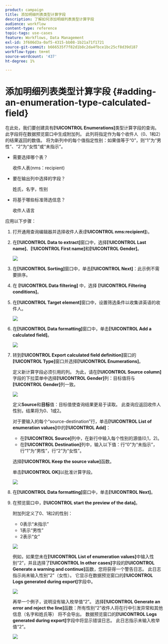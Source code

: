 ```yaml
---
product: campaign
title: 添加明细列表类型计算字段
description: 了解如何添加明细列表类型计算字段
audience: workflow
content-type: reference
topic-tags: use-cases
feature: Workflows, Data Management
exl-id: 3f606d3a-0af5-4315-bb08-1b21a71f1721
source-git-commit: b666535f7f82d1b8c2da4fbce1bc25cf8d39d187
workflow-type: tm+mt
source-wordcount: '437'
ht-degree: 1%

---
```


# 添加明细列表类型计算字段 {#adding-an-enumeration-type-calculated-field}



在此处，我们要创建具有&#x200B;**[!UICONTROL Enumerations]**&#x200B;类型计算字段的查询。 此字段将在数据预览窗口中生成附加列。 此列将指定作为每个收件人（0、1和2）的结果返回的数值。 将为新列中的每个值指定性别：如果值等于“0”，则“1”为“男性”、“2”为“女性”或“未指示”。

* 需要选择哪个表？

  收件人表(nms：recipient)

* 要在输出列中选择的字段？

  姓氏，名字，性别

* 将基于哪些标准筛选信息？

  收件人语言

应用以下步骤：

1. 打开通用查询编辑器并选择收件人表(**[!UICONTROL nms:recipient]**)。
1. 在&#x200B;**[!UICONTROL Data to extract]**&#x200B;窗口中，选择&#x200B;**[!UICONTROL Last name]**、**[!UICONTROL First name]**&#x200B;和&#x200B;**[!UICONTROL Gender]**。

   ![](assets/query_editor_nveau_73.png)

1. 在&#x200B;**[!UICONTROL Sorting]**&#x200B;窗口中，单击&#x200B;**[!UICONTROL Next]**：此示例不需要排序。
1. 在 **[!UICONTROL Data filtering]** 中，选择 **[!UICONTROL Filtering conditions]**。
1. 在&#x200B;**[!UICONTROL Target element]**&#x200B;窗口中，设置筛选条件以收集讲英语的收件人。

   ![](assets/query_editor_nveau_74.png)

1. 在&#x200B;**[!UICONTROL Data formatting]**&#x200B;窗口中，单击&#x200B;**[!UICONTROL Add a calculated field]**。

   ![](assets/query_editor_nveau_75.png)

1. 转到&#x200B;**[!UICONTROL Export calculated field definition]**&#x200B;窗口的&#x200B;**[!UICONTROL Type]**&#x200B;窗口并选择&#x200B;**[!UICONTROL Enumerations]**。

   定义新计算字段必须引用的列。 为此，请在&#x200B;**[!UICONTROL Source column]**&#x200B;字段的下拉菜单中选择&#x200B;**[!UICONTROL Gender]**&#x200B;列：目标值将与&#x200B;**[!UICONTROL Gender]**&#x200B;列一致。

   ![](assets/query_editor_nveau_76.png)

   定义&#x200B;**Source**&#x200B;和&#x200B;**目标**&#x200B;值：目标值使查询结果更易于读取。 此查询应返回收件人性别，结果将为0、1或2。

   对于要输入的每个“source-destination”行，单击&#x200B;**[!UICONTROL List of enumeration values]**&#x200B;中的&#x200B;**[!UICONTROL Add]**：

   * 在&#x200B;**[!UICONTROL Source]**&#x200B;列中，在新行中输入每个性别的源值(0,1，2)。
   * 在&#x200B;**[!UICONTROL Destination]**&#x200B;列中，输入以下值：行“0”为“未指示”，行“1”为“男性”，行“2”为“女性”。

   选择&#x200B;**[!UICONTROL Keep the source value]**&#x200B;函数。

   单击&#x200B;**[!UICONTROL OK]**&#x200B;以批准计算字段。

   ![](assets/query_editor_nveau_77.png)

1. 在&#x200B;**[!UICONTROL Data formatting]**&#x200B;窗口中，单击&#x200B;**[!UICONTROL Next]**。
1. 在预览窗口中，**[!UICONTROL start the preview of the data]**。

   附加列定义了0、1和2的性别：

   * 0表示“未指示”
   * 1表示“男性”
   * 2表示“女”

   ![](assets/query_editor_nveau_78.png)

   例如，如果您未在&#x200B;**[!UICONTROL List of enumeration values]**&#x200B;中输入性别“2”，并且选择了&#x200B;**[!UICONTROL In other cases]**&#x200B;字段的&#x200B;**[!UICONTROL Generate a warning and continue]**&#x200B;函数，您将获得一个警告日志。 此日志指示尚未输入性别“2”（女性）。 它显示在数据预览窗口的&#x200B;**[!UICONTROL Logs generated during export]**&#x200B;字段中。

   ![](assets/query_editor_nveau_79.png)

   再举一个例子，说明没有输入枚举值“2”。 选择&#x200B;**[!UICONTROL Generate an error and reject the line]**&#x200B;函数：所有性别“2”收件人将在行中引发异常和其他信息（名字和姓氏等） 将不会导出。 数据预览窗口的&#x200B;**[!UICONTROL Logs generated during export]**&#x200B;字段中将显示错误日志。 此日志指示未输入枚举值“2”。

   ![](assets/query_editor_nveau_80.png)
